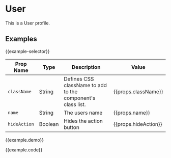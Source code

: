 # User

This is a User profile.


## Examples

{{example-selector}}

Prop Name | Type | Description | Value
--- | --- | --- | ---
`className` | String | Defines CSS className to add to the component's class list. | {{props.className}}
`name` | String | The users name | {{props.name}}
`hideAction` | Boolean | Hides the action button | {{props.hideAction}}

{{example.demo}}

{{example.code}}
